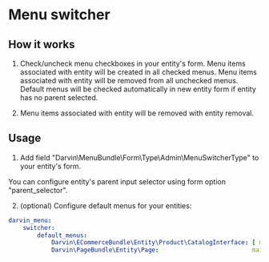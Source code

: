 Menu switcher
=============

## How it works

1. Check/uncheck menu checkboxes in your entity's form. Menu items associated with entity will be created in all checked
 menus. Menu items associated with entity will be removed from all unchecked menus. Default menus will be checked
 automatically in new entity form if entity has no parent selected.
 
2. Menu items associated with entity will be removed with entity removal.

## Usage

1. Add field "Darvin\MenuBundle\Form\Type\Admin\MenuSwitcherType" to your entity's form.

You can configure entity's parent input selector using form option "parent_selector".

2. (optional) Configure default menus for your entities:

```yaml
darvin_menu:
    switcher:
        default_menus:
            Darvin\ECommerceBundle\Entity\Product\CatalogInterface: [ main, footer ]
            Darvin\PageBundle\Entity\Page:                          main
```
